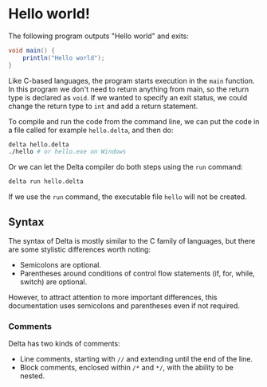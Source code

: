 # Hello world!

The following program outputs "Hello world" and exits:

```cs
void main() {
    println("Hello world");
}
```

Like C-based languages, the program starts execution in the `main` function.
In this program we don't need to return anything from main, so the return type is declared as `void`.
If we wanted to specify an exit status, we could change the return type to `int` and add a return statement.

To compile and run the code from the command line, we can put the code in a file called for example `hello.delta`, and then do:

```sh
delta hello.delta
./hello # or hello.exe on Windows
```

Or we can let the Delta compiler do both steps using the `run` command:

```sh
delta run hello.delta
```

If we use the `run` command, the executable file `hello` will not be created.

## Syntax

The syntax of Delta is mostly similar to the C family of languages, 
but there are some stylistic differences worth noting:

- Semicolons are optional.
- Parentheses around conditions of control flow statements (if, for, while, switch) are optional.

However, to attract attention to more important differences, this documentation
uses semicolons and parentheses even if not required. 

### Comments

Delta has two kinds of comments:

- Line comments, starting with `//` and extending until the end of the line.
- Block comments, enclosed within `/*` and `*/`, with the ability to be nested.
